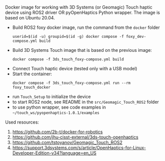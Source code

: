 Docker image for working with 3D Systems (or Geomagic) Touch haptic device using ROS2 driver OR pyOpenHaptics Python wrapper. The image is based on Ubuntu 20.04. 

* Build ROS2 foxy docker image, run the command from the `docker` folder
    ```
    userid=$(id -u) groupid=$(id -g) docker compose -f foxy_dev-compose.yml build
    ```
* Build 3D Systems Touch image that is based on the previous image:
    ```
    docker compose -f 3ds_touch_foxy-compose.yml build
    ```    
* Connect Touch haptic device (tested only with a USB model)
* Start the container:
    ```
    docker compose -f 3ds_touch_foxy-compose.yml run --rm foxy_touch_docker
    ```
* run `Touch_Setup` to initialize the device
* to start ROS2 node, see README in the `src/Geomagic_Touch_ROS2` folder
* to use python wrapper, see code examples in `~/touch_ws/pyopenhaptics-1.0.1/examples`

Used resources:
1. https://github.com/2b-t/docker-for-robotics
2. https://github.com/jhu-cisst-external/3ds-touch-openhaptics
3. https://github.com/tstoyanov/Geomagic_Touch_ROS2
4. https://support.3dsystems.com/s/article/OpenHaptics-for-Linux-Developer-Edition-v34?language=en_US
